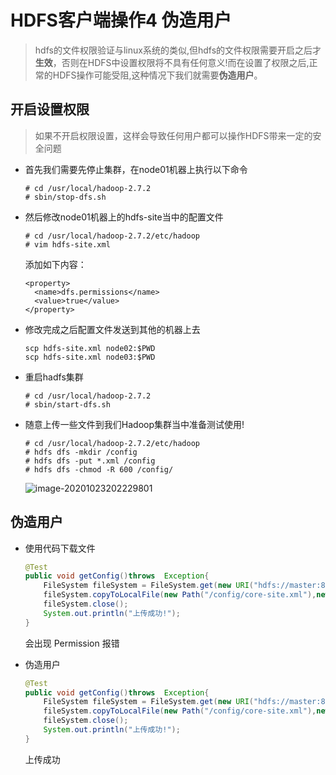 # HDFS客户端操作4 伪造用户

> hdfs的文件权限验证与linux系统的类似,但hdfs的文件权限需要开启之后才**生效**，否则在HDFS中设置权限将不具有任何意义!而在设置了权限之后,正常的HDFS操作可能受阻,这种情况下我们就需要**伪造用户**。

## 开启设置权限

> 如果不开启权限设置，这样会导致任何用户都可以操作HDFS带来一定的安全问题

- 首先我们需要先停止集群，在node01机器上执行以下命令

  ```
  # cd /usr/local/hadoop-2.7.2
  # sbin/stop-dfs.sh
  ```

- 然后修改node01机器上的hdfs-site当中的配置文件

  ```
  # cd /usr/local/hadoop-2.7.2/etc/hadoop
  # vim hdfs-site.xml
  ```

  添加如下内容：

  ```
  <property>
  	<name>dfs.permissions</name>
  	<value>true</value>
  </property>
  ```

- 修改完成之后配置文件发送到其他的机器上去

  ```
  scp hdfs-site.xml node02:$PWD
  scp hdfs-site.xml node03:$PWD
  ```

- 重启hadfs集群

  ```
  # cd /usr/local/hadoop-2.7.2
  # sbin/start-dfs.sh
  ```

- 随意上传一些文件到我们Hadoop集群当中准备测试使用!

  ```
  # cd /usr/local/hadoop-2.7.2/etc/hadoop
  # hdfs dfs -mkdir /config
  # hdfs dfs -put *.xml /config
  # hdfs dfs -chmod -R 600 /config/  
  ```

  ![image-20201023202229801](C:\Users\Auraros\AppData\Roaming\Typora\typora-user-images\image-20201023202229801.png)



## 伪造用户

- 使用代码下载文件

  ```java
  @Test
  public void getConfig()throws  Exception{
      FileSystem fileSystem = FileSystem.get(new URI("hdfs://master:8020"), new Configuration());
      fileSystem.copyToLocalFile(new Path("/config/core-site.xml"),new Path("file:///f:/core-site2.xml"));
      fileSystem.close();
      System.out.println("上传成功!");
  }
  ```

  会出现 Permission 报错

- 伪造用户

  ```java
  @Test
  public void getConfig()throws  Exception{
      FileSystem fileSystem = FileSystem.get(new URI("hdfs://master:8020"), new Configuration(),'root');
      fileSystem.copyToLocalFile(new Path("/config/core-site.xml"),new Path("file:///f:/core-site2.xml"));
      fileSystem.close();
      System.out.println("上传成功!");
  }
  ```

  上传成功